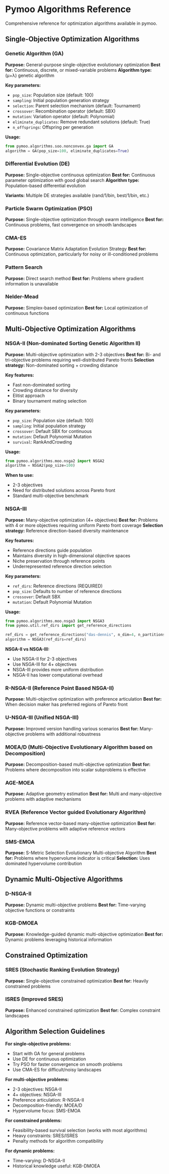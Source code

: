 # Pymoo Algorithms Reference

Comprehensive reference for optimization algorithms available in pymoo.

## Single-Objective Optimization Algorithms

### Genetic Algorithm (GA)
**Purpose:** General-purpose single-objective evolutionary optimization
**Best for:** Continuous, discrete, or mixed-variable problems
**Algorithm type:** (μ+λ) genetic algorithm

**Key parameters:**
- `pop_size`: Population size (default: 100)
- `sampling`: Initial population generation strategy
- `selection`: Parent selection mechanism (default: Tournament)
- `crossover`: Recombination operator (default: SBX)
- `mutation`: Variation operator (default: Polynomial)
- `eliminate_duplicates`: Remove redundant solutions (default: True)
- `n_offsprings`: Offspring per generation

**Usage:**
```python
from pymoo.algorithms.soo.nonconvex.ga import GA
algorithm = GA(pop_size=100, eliminate_duplicates=True)
```

### Differential Evolution (DE)
**Purpose:** Single-objective continuous optimization
**Best for:** Continuous parameter optimization with good global search
**Algorithm type:** Population-based differential evolution

**Variants:** Multiple DE strategies available (rand/1/bin, best/1/bin, etc.)

### Particle Swarm Optimization (PSO)
**Purpose:** Single-objective optimization through swarm intelligence
**Best for:** Continuous problems, fast convergence on smooth landscapes

### CMA-ES
**Purpose:** Covariance Matrix Adaptation Evolution Strategy
**Best for:** Continuous optimization, particularly for noisy or ill-conditioned problems

### Pattern Search
**Purpose:** Direct search method
**Best for:** Problems where gradient information is unavailable

### Nelder-Mead
**Purpose:** Simplex-based optimization
**Best for:** Local optimization of continuous functions

## Multi-Objective Optimization Algorithms

### NSGA-II (Non-dominated Sorting Genetic Algorithm II)
**Purpose:** Multi-objective optimization with 2-3 objectives
**Best for:** Bi- and tri-objective problems requiring well-distributed Pareto fronts
**Selection strategy:** Non-dominated sorting + crowding distance

**Key features:**
- Fast non-dominated sorting
- Crowding distance for diversity
- Elitist approach
- Binary tournament mating selection

**Key parameters:**
- `pop_size`: Population size (default: 100)
- `sampling`: Initial population strategy
- `crossover`: Default SBX for continuous
- `mutation`: Default Polynomial Mutation
- `survival`: RankAndCrowding

**Usage:**
```python
from pymoo.algorithms.moo.nsga2 import NSGA2
algorithm = NSGA2(pop_size=100)
```

**When to use:**
- 2-3 objectives
- Need for distributed solutions across Pareto front
- Standard multi-objective benchmark

### NSGA-III
**Purpose:** Many-objective optimization (4+ objectives)
**Best for:** Problems with 4 or more objectives requiring uniform Pareto front coverage
**Selection strategy:** Reference direction-based diversity maintenance

**Key features:**
- Reference directions guide population
- Maintains diversity in high-dimensional objective spaces
- Niche preservation through reference points
- Underrepresented reference direction selection

**Key parameters:**
- `ref_dirs`: Reference directions (REQUIRED)
- `pop_size`: Defaults to number of reference directions
- `crossover`: Default SBX
- `mutation`: Default Polynomial Mutation

**Usage:**
```python
from pymoo.algorithms.moo.nsga3 import NSGA3
from pymoo.util.ref_dirs import get_reference_directions

ref_dirs = get_reference_directions("das-dennis", n_dim=4, n_partitions=12)
algorithm = NSGA3(ref_dirs=ref_dirs)
```

**NSGA-II vs NSGA-III:**
- Use NSGA-II for 2-3 objectives
- Use NSGA-III for 4+ objectives
- NSGA-III provides more uniform distribution
- NSGA-II has lower computational overhead

### R-NSGA-II (Reference Point Based NSGA-II)
**Purpose:** Multi-objective optimization with preference articulation
**Best for:** When decision maker has preferred regions of Pareto front

### U-NSGA-III (Unified NSGA-III)
**Purpose:** Improved version handling various scenarios
**Best for:** Many-objective problems with additional robustness

### MOEA/D (Multi-Objective Evolutionary Algorithm based on Decomposition)
**Purpose:** Decomposition-based multi-objective optimization
**Best for:** Problems where decomposition into scalar subproblems is effective

### AGE-MOEA
**Purpose:** Adaptive geometry estimation
**Best for:** Multi and many-objective problems with adaptive mechanisms

### RVEA (Reference Vector guided Evolutionary Algorithm)
**Purpose:** Reference vector-based many-objective optimization
**Best for:** Many-objective problems with adaptive reference vectors

### SMS-EMOA
**Purpose:** S-Metric Selection Evolutionary Multi-objective Algorithm
**Best for:** Problems where hypervolume indicator is critical
**Selection:** Uses dominated hypervolume contribution

## Dynamic Multi-Objective Algorithms

### D-NSGA-II
**Purpose:** Dynamic multi-objective problems
**Best for:** Time-varying objective functions or constraints

### KGB-DMOEA
**Purpose:** Knowledge-guided dynamic multi-objective optimization
**Best for:** Dynamic problems leveraging historical information

## Constrained Optimization

### SRES (Stochastic Ranking Evolution Strategy)
**Purpose:** Single-objective constrained optimization
**Best for:** Heavily constrained problems

### ISRES (Improved SRES)
**Purpose:** Enhanced constrained optimization
**Best for:** Complex constraint landscapes

## Algorithm Selection Guidelines

**For single-objective problems:**
- Start with GA for general problems
- Use DE for continuous optimization
- Try PSO for faster convergence on smooth problems
- Use CMA-ES for difficult/noisy landscapes

**For multi-objective problems:**
- 2-3 objectives: NSGA-II
- 4+ objectives: NSGA-III
- Preference articulation: R-NSGA-II
- Decomposition-friendly: MOEA/D
- Hypervolume focus: SMS-EMOA

**For constrained problems:**
- Feasibility-based survival selection (works with most algorithms)
- Heavy constraints: SRES/ISRES
- Penalty methods for algorithm compatibility

**For dynamic problems:**
- Time-varying: D-NSGA-II
- Historical knowledge useful: KGB-DMOEA
